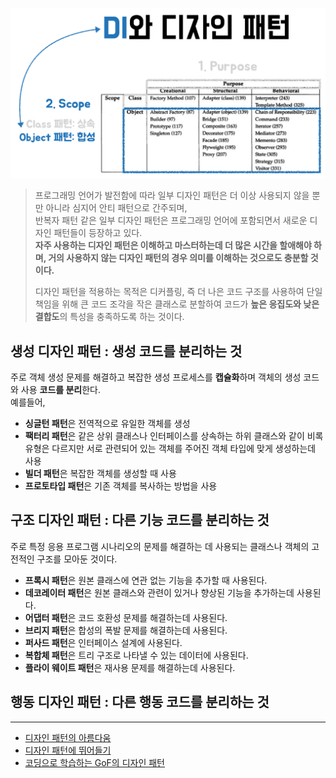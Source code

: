 
![](../spring/imgs/spring6/designPattern.png)

> 프로그래밍 언어가 발전함에 따라 일부 디자인 패턴은 더 이상 사용되지 않을 뿐만 아니라 심지어 안티 패턴으로 간주되며,  
> 반복자 패턴 같은 일부 디자인 패턴은 프로그래밍 언어에 포함되면서 새로운 디자인 패턴들이 등장하고 있다.  
> **자주 사용하는 디자인 패턴은 이해하고 마스터하는데 더 많은 시간을 할애해야 하며, 거의 사용하지 않는 디자인 패턴의 경우 의미를 이해하는 것으로도 충분할 것이다.**  
>
> 디자인 패턴을 적용하는 목적은 디커플링, 즉 더 나은 코드 구조를 사용하여 단일 책임을 위해 큰 코드 조각을 작은 클래스로 분할하여 코드가 **높은 응집도와 낮은 결합도**의 특성을 충족하도록 하는 것이다.  

## 생성 디자인 패턴 : 생성 코드를 분리하는 것

주로 객체 생성 문제를 해결하고 복잡한 생성 프로세스를 **캡슐화**하며 객체의 생성 코드와 사용 **코드를 분리**한다.  
예를들어,
- **싱글턴 패턴**은 전역적으로 유일한 객체를 생성
- **팩터리 패턴**은 같은 상위 클래스나 인터페이스를 상속하는 하위 클래스와 같이 비록 유형은 다르지만 서로 관련되어 있는 객체를 주어진 객체 타입에 맞게 생성하는데 사용
- **빌더 패턴**은 복잡한 객체를 생성할 때 사용
- **프로토타입 패턴**은 기존 객체를 복사하는 방법을 사용

## 구조 디자인 패턴 : 다른 기능 코드를 분리하는 것

주로 특정 응용 프로그램 시나리오의 문제를 해결하는 데 사용되는 클래스나 객체의 고전적인 구조를 모아둔 것이다.  
- **프록시 패턴**은 원본 클래스에 연관 없는 기능을 추가할 때 사용된다.
- **데코레이터 패턴**은 원본 클래스와 관련이 있거나 향상된 기능을 추가하는데 사용된다.
- **어댑터 패턴**은 코드 호환성 문제를 해결하는데 사용된다.
- **브리지 패턴**은 합성의 폭발 문제를 해결하는데 사용된다.
- **퍼사드 패턴**은 인터페이스 설계에 사용된다.
- **복합체 패턴**은 트리 구조로 나타낼 수 있는 데이터에 사용된다.
- **플라이 웨이트 패턴**은 재사용 문제를 해결하는데 사용된다.

## 행동 디자인 패턴 : 다른 행동 코드를 분리하는 것







***

- [디자인 패턴의 아름다움](https://www.yes24.com/Product/Goods/118859035?pid=123487&cosemkid=go16849206587827416&gclid=CjwKCAjwrranBhAEEiwAzbhNtdjfjQZd0B02hfhdUhse1wTvJRMf6TUakz2eqZ7uVKPPBLqkLPkrexoCJ9sQAvD_BwE)
- [디자인 패턴에 뛰어들기](https://refactoring.guru/ko/design-patterns/book)
- [코딩으로 학습하는 GoF의 디자인 패턴](https://www.inflearn.com/course/%EB%94%94%EC%9E%90%EC%9D%B8-%ED%8C%A8%ED%84%B4)